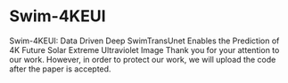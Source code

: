 # Swim-4KEUI
Swim-4KEUI: Data Driven Deep SwimTransUnet Enables the Prediction of 4K Future Solar Extreme Ultraviolet Image
Thank you for your attention to our work. However, in order to protect our work, we will upload the code after the paper is accepted.
